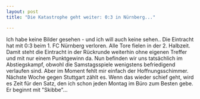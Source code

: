 ```yaml
---
layout: post
title: "Die Katastrophe geht weiter: 0:3 in Nürnberg..."

---
```


Ich habe keine Bilder gesehen - und ich will auch keine sehen.. Die Eintracht hat mit 0:3 beim 1. FC Nürnberg verloren. Alle Tore fielen in der 2. Halbzeit. Damit steht die Eintracht in der Rückrunde weiterhin ohne eigenen Treffer und mit nur einem Punktgewinn da. Nun befinden wir uns tatsächlich im Abstiegskampf, obwohl die Samstagsspiele wenigstens befriedigend verlaufen sind. Aber im Moment fehlt mir einfach der Hoffnungsschimmer. Nächste Woche gegen Stuttgart zählt es. Wenn das wieder schief geht, wird es Zeit für den Satz, den ich schon jeden Montag im Büro zum Besten gebe. Er beginnt mit "Skibbe"...


